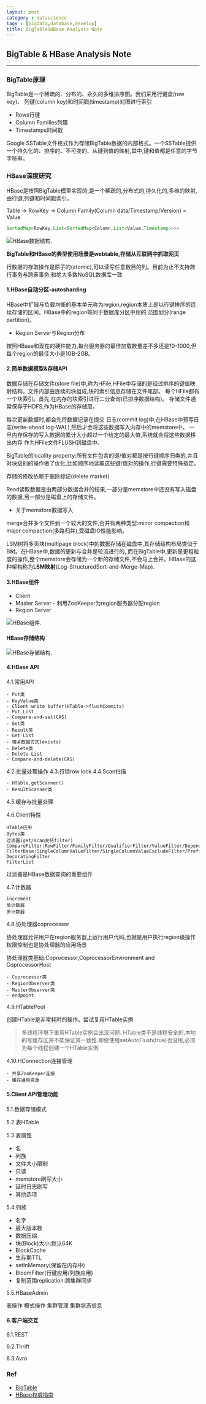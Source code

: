 ```yaml
---
layout: post
category : datascience
tags : [bigdata,database,develop]
title: BigTable&HBase Analysis Note
---
```


## BigTable & HBase Analysis Note
------------------------------------------------------------


### BigTable原理

BigTable是一个稀疏的、分布的、永久的多维排序图。我们采用行键盘(row key)、 列键(column key)和时间戳(timestamp)对图进行索引

- Rows行键
- Column Families列簇
- Timestamps时间戳

Google SSTable文件格式作为存储BigTable数据的内部格式。一个SSTable提供一个持久化的、排序的、不可变的、从键到值的映射,其中,键和值都是任意的字节字符串。



### HBase深度研究

HBase是按照BigTable模型实现的,是一个稀疏的,分布式的,持久化的,多维的映射,由行键,列键和时间戳索引。

Table -> RowKey -> Column Family(Column data/Timestamp/Version) = Value

```java
SortedMap<RowKey,List<SortedMap<Column,List<Value,Timestamp>>>>
```

![HBase数据结构](_includes/HBase数据结构.png).

**BigTable和HBase的典型使用场景是webtable,存储从互联网中抓取网页**

行数据的存取操作是原子的(atomic),可以读写任意数目的列。目前为止不支持跨行事务与跨表事务,和绝大多数NoSQL数据库一致


#### 1.HBase自动分区-autosharding

HBase中扩展与负载均衡的基本单元称为region,region本质上是以行键排序的连续存储的区间。HBase中的region等同于数据库分区中用的
范围划分(range partition)。

* Region Server与Region分布 

按照HBase和现在的硬件能力,每台服务器的最佳加载数量差不多还是10-1000,但每个region的最佳大小是1GB-2GB。

#### 2.简单数据模型&存储API

数据存储在存储文件(store file)中,称为HFile,HFile中存储的是经过排序的键值映射结构。文件内部由连续的块组成,块的索引信息存储在文件尾部。
每个HFile都有一个块索引。首先,在内存的块索引进行二分查询(已排序数据结构)。
存储文件通常保存于HDFS,作为HBase的存储层。

每次更新数据时,都会先将数据记录在提交	日志(commit log)中,在HBase中预写日志(write-ahead log-WAL),然后才会将这些数据写入内存中的memstore中。
一旦内存保存的写入数据的累计大小超过一个给定的最大值,系统就会将这些数据移出内存	作为HFile文件FLUSH到磁盘中。

BigTable的locality property:所有文件包含的键/值对都是按行键顺序归类的,并且对块级别的操作做了优化,比如顺序地读取这些键/值对的操作,行键需要特殊指定。

存储的修改依赖于删除标记(delete market)

Read读取数据是由两部分数据合并的结果,一部分是memstore中还没有写入磁盘的数据,另一部分是磁盘上的存储文件。

- 关于memstore数据写入

merge合并多个文件到一个较大的文件,合并有两种类型:minor compaction和major compaction(多路归并),受磁盘IO性能影响。

LSM树将多页块(multipage block)中的数据存储在磁盘中,其存储结构布局类似于B树。在HBase中,数据的更新与合并是轮流进行的,
而在BigTable中,更新是更粗粒度的操作,整个memstore会存储为一个新的存储文件,不会马上合并。HBase的这种架构称为**LSM映射**(Log-StructuredSort-and-Merge-Map).

#### 3.HBase组件

- Client
- Master Server - 利用ZooKeeper为region服务器分配region
- Region Server

![HBase组件](_includes/HBase组件.png).

#### HBase存储结构

![HBase存储结构](_includes/HBase存储结构.png).


#### 4.HBase API

4.1.常用API

	- Put类
	- KeyValue类
	- Client write buffer(HTable->flushCommits)
	- Put List
	- Compare-and-set(CAS)
	- Get类
	- Result类
	- Get List
	- 相关数据方式(exists)
	- Delete类
	- Delete List
	- Compare-and-delete(CAS)

4.2.批量处理操作
4.3.行锁row lock
4.4.Scan扫描

	- HTable.getScanner()
	- ResultScanner类

4.5.缓存与批量处理

4.6.Client特性

	HTable应用
	Bytes类
	过滤器(get/scan支持filter)
	CompareFilter:RowFilter/FamilyFilter/QualifierFilter/ValueFilter/DependentColumnFilter
	FilterBase:SingleColumnValueFilter/SingleColumnValueExcludeFilter/PrefixFilter/PageFilter/KeyOnlyFilter
	DecoratingFilter
	FilterList

过滤器是HBase数据查询的重要组件

4.7.计数器

	increment
	单计数器
	多计数器

4.8.协处理器coprocessor

协处理器允许用户在region服务器上运行用户代码,也就是用户执行region级操作<br/>
权限控制也是协处理器的应用场景

协处理器类基础:Coprocessor,CoprocessorEnvironment and CoprocessorHost

	- Coprocessor类
	- RegionObserver类
	- MasterObserver类
	- endpoint

4.9.HTablePool

创建HTable是非常耗时的操作。尝试复用HTable实例

> 多线程环境下重用HTable实例会出现问题.
> HTable类不是线程安全的,本地的写缓存区并不能保证其一致性.即使使用setAutoFlush(true)也没用,必须为每个线程创建一个HTable实例

4.10.HConnection连接管理

	- 共享ZooKeeper连接
	- 缓存通用资源	

#### 5.Client API管理功能

5.1.数据存储模式

5.2.表HTable

5.3.表属性

- 名
- 列族
- 文件大小限制
- 只读
- memstore刷写大小
- 延时日志刷写
- 其他选项

5.4.列族

- 名字
- 最大版本数
- 数据压缩
- 块(Block)大小:默认64K
- BlockCache
- 生存期TTL
- setInMemory(保留在内存中)
- BloomFilter(行键应用/列族应用)
- 复制范围replication:跨集群同步

5.5.HBaseAdmin

表操作
模式操作
集群管理
集群状态信息

#### 6.客户端交互

6.1.REST

6.2.Thrift

6.3.Avro


### Ref

- [BigTable]()
- [HBase权威指南]()